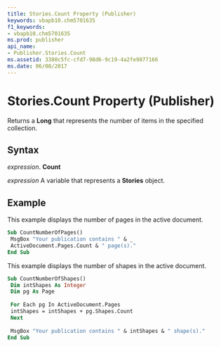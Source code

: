 ```yaml
---
title: Stories.Count Property (Publisher)
keywords: vbapb10.chm5701635
f1_keywords:
- vbapb10.chm5701635
ms.prod: publisher
api_name:
- Publisher.Stories.Count
ms.assetid: 3380c5fc-cfd7-98d6-9c19-4a2fe9877166
ms.date: 06/08/2017
---
```



# Stories.Count Property (Publisher)

Returns a  **Long** that represents the number of items in the specified collection.


## Syntax

 _expression_. **Count**

 _expression_ A variable that represents a  **Stories** object.


## Example

This example displays the number of pages in the active document.


```vb
Sub CountNumberOfPages() 
 MsgBox "Your publication contains " & _ 
 ActiveDocument.Pages.Count & " page(s)." 
End Sub
```

This example displays the number of shapes in the active document.




```vb
Sub CountNumberOfShapes() 
 Dim intShapes As Integer 
 Dim pg As Page 
 
 For Each pg In ActiveDocument.Pages 
 intShapes = intShapes + pg.Shapes.Count 
 Next 
 
 MsgBox "Your publication contains " & intShapes & " shape(s)." 
End Sub
```


